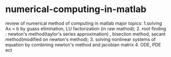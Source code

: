 # numerical-computing-in-matlab
review of numerical method of computing in matlab
major topics: 1.solving Ax = b by guass elimination, LU factorization (in raw mathod);
              2. root finding : newton's method(taylor's series approximation) , bisection method, secant method(modified on                    newton's method);
              3. solving nonlinear systems of equation by combining  newton's method and jacobian matrix
              4. ODE, PDE ect
